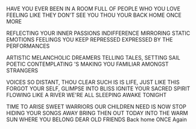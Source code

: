 HAVE YOU EVER BEEN IN A ROOM
FULL OF PEOPLE WHO YOU LOVE
FEELING LIKE THEY DON'T SEE YOU
THOU YOUR BACK HOME ONCE MORE

REFLECTING YOUR INNER PASSIONS
INDIFFERENCE MIRRORING STATIC EMOTIONS
FEELINGS YOU KEEP REPRESSED
EXPRESSED BY THE PERFORMANCES

ARTISTIC MELANCHOLIC DREAMERS
TELLING TALES, SETTING SAIL
POETIC CONTEMPLATING 'S MAKING YOU
FAMILIAR AMONGST STRANGERS

VOICES SO DISTANT, THOU CLEAR
SUCH IS IS LIFE, JUST LIKE THIS
FORGOT YOUR SELF, GLIMPSE INTO BLISS
IGNITE YOUR SACRED SPIRIT
FLOWING LIKE A RIVER
WE'RE ALL SLEEPING AWAKE TONIGHT

TIME TO ARISE SWEET WARRIORS
OUR CHILDREN NEED IS NOW
STOP HIDING YOUR SONGS AWAY
BRING THEN OUT TODAY
INTO THE WARM SUN
WHERE YOU BELONG
DEAR OLD FRIENDS
Back home  ONCE Again